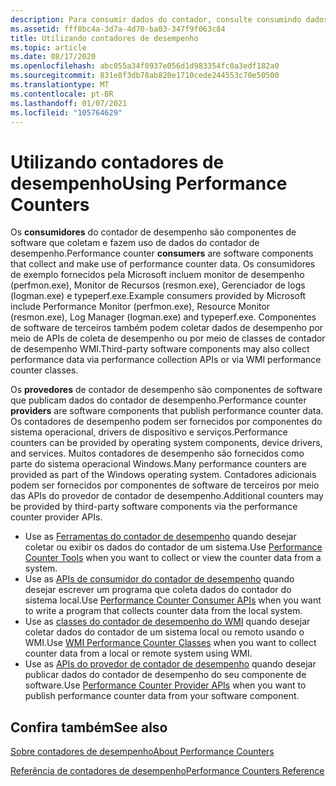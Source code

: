 ```yaml
---
description: Para consumir dados do contador, consulte consumindo dados do contador.
ms.assetid: fff8bc4a-3d7a-4d70-ba03-347f9f063c84
title: Utilizando contadores de desempenho
ms.topic: article
ms.date: 08/17/2020
ms.openlocfilehash: abc055a34f0937e056d1d983354fc0a3edf182a0
ms.sourcegitcommit: 831e8f3db78ab820e1710cede244553c70e50500
ms.translationtype: MT
ms.contentlocale: pt-BR
ms.lasthandoff: 01/07/2021
ms.locfileid: "105764629"
---
```

# <a name="using-performance-counters"></a><span data-ttu-id="e0964-103">Utilizando contadores de desempenho</span><span class="sxs-lookup"><span data-stu-id="e0964-103">Using Performance Counters</span></span>

<span data-ttu-id="e0964-104">Os **consumidores** do contador de desempenho são componentes de software que coletam e fazem uso de dados do contador de desempenho.</span><span class="sxs-lookup"><span data-stu-id="e0964-104">Performance counter **consumers** are software components that collect and make use of performance counter data.</span></span> <span data-ttu-id="e0964-105">Os consumidores de exemplo fornecidos pela Microsoft incluem monitor de desempenho (perfmon.exe), Monitor de Recursos (resmon.exe), Gerenciador de logs (logman.exe) e typeperf.exe.</span><span class="sxs-lookup"><span data-stu-id="e0964-105">Example consumers provided by Microsoft include Performance Monitor (perfmon.exe), Resource Monitor (resmon.exe), Log Manager (logman.exe) and typeperf.exe.</span></span> <span data-ttu-id="e0964-106">Componentes de software de terceiros também podem coletar dados de desempenho por meio de APIs de coleta de desempenho ou por meio de classes de contador de desempenho WMI.</span><span class="sxs-lookup"><span data-stu-id="e0964-106">Third-party software components may also collect performance data via performance collection APIs or via WMI performance counter classes.</span></span>

<span data-ttu-id="e0964-107">Os **provedores** de contador de desempenho são componentes de software que publicam dados do contador de desempenho.</span><span class="sxs-lookup"><span data-stu-id="e0964-107">Performance counter **providers** are software components that publish performance counter data.</span></span> <span data-ttu-id="e0964-108">Os contadores de desempenho podem ser fornecidos por componentes do sistema operacional, drivers de dispositivo e serviços.</span><span class="sxs-lookup"><span data-stu-id="e0964-108">Performance counters can be provided by operating system components, device drivers, and services.</span></span> <span data-ttu-id="e0964-109">Muitos contadores de desempenho são fornecidos como parte do sistema operacional Windows.</span><span class="sxs-lookup"><span data-stu-id="e0964-109">Many performance counters are provided as part of the Windows operating system.</span></span> <span data-ttu-id="e0964-110">Contadores adicionais podem ser fornecidos por componentes de software de terceiros por meio das APIs do provedor de contador de desempenho.</span><span class="sxs-lookup"><span data-stu-id="e0964-110">Additional counters may be provided by third-party software components via the performance counter provider APIs.</span></span>

- <span data-ttu-id="e0964-111">Use as [Ferramentas do contador de desempenho](performance-counters-tools.md) quando desejar coletar ou exibir os dados do contador de um sistema.</span><span class="sxs-lookup"><span data-stu-id="e0964-111">Use [Performance Counter Tools](performance-counters-tools.md) when you want to collect or view the counter data from a system.</span></span>
- <span data-ttu-id="e0964-112">Use as [APIs de consumidor do contador de desempenho](consuming-counter-data.md) quando desejar escrever um programa que coleta dados do contador do sistema local.</span><span class="sxs-lookup"><span data-stu-id="e0964-112">Use [Performance Counter Consumer APIs](consuming-counter-data.md) when you want to write a program that collects counter data from the local system.</span></span>
- <span data-ttu-id="e0964-113">Use as [classes do contador de desempenho do WMI](/windows/desktop/WmiSdk/monitoring-performance-data) quando desejar coletar dados do contador de um sistema local ou remoto usando o WMI.</span><span class="sxs-lookup"><span data-stu-id="e0964-113">Use [WMI Performance Counter Classes](/windows/desktop/WmiSdk/monitoring-performance-data) when you want to collect counter data from a local or remote system using WMI.</span></span>
- <span data-ttu-id="e0964-114">Use as [APIs do provedor de contador de desempenho](providing-counter-data.md) quando desejar publicar dados do contador de desempenho do seu componente de software.</span><span class="sxs-lookup"><span data-stu-id="e0964-114">Use [Performance Counter Provider APIs](providing-counter-data.md) when you want to publish performance counter data from your software component.</span></span>

## <a name="see-also"></a><span data-ttu-id="e0964-115">Confira também</span><span class="sxs-lookup"><span data-stu-id="e0964-115">See also</span></span>

[<span data-ttu-id="e0964-116">Sobre contadores de desempenho</span><span class="sxs-lookup"><span data-stu-id="e0964-116">About Performance Counters</span></span>](about-performance-counters.md)

[<span data-ttu-id="e0964-117">Referência de contadores de desempenho</span><span class="sxs-lookup"><span data-stu-id="e0964-117">Performance Counters Reference</span></span>](performance-counters-reference.md)
